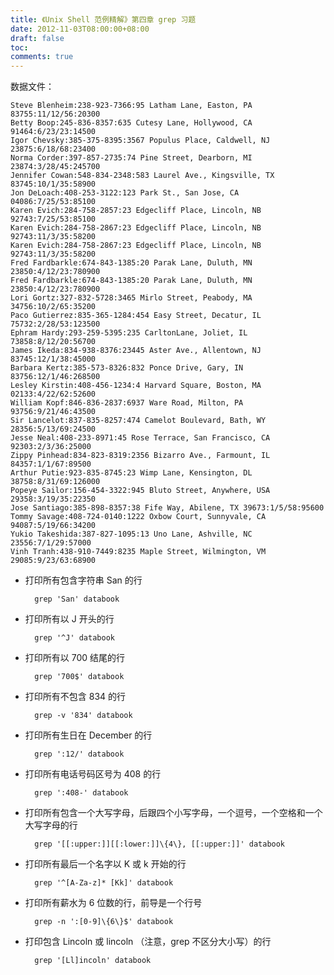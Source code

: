 ```yaml
---
title: 《Unix Shell 范例精解》第四章 grep 习题
date: 2012-11-03T08:00:00+08:00
draft: false
toc:
comments: true
---
```



数据文件：

	Steve Blenheim:238-923-7366:95 Latham Lane, Easton, PA 83755:11/12/56:20300
	Betty Boop:245-836-8357:635 Cutesy Lane, Hollywood, CA 91464:6/23/23:14500
	Igor Chevsky:385-375-8395:3567 Populus Place, Caldwell, NJ 23875:6/18/68:23400
	Norma Corder:397-857-2735:74 Pine Street, Dearborn, MI 23874:3/28/45:245700
	Jennifer Cowan:548-834-2348:583 Laurel Ave., Kingsville, TX 83745:10/1/35:58900
	Jon DeLoach:408-253-3122:123 Park St., San Jose, CA 04086:7/25/53:85100
	Karen Evich:284-758-2857:23 Edgecliff Place, Lincoln, NB 92743:7/25/53:85100
	Karen Evich:284-758-2867:23 Edgecliff Place, Lincoln, NB 92743:11/3/35:58200
	Karen Evich:284-758-2867:23 Edgecliff Place, Lincoln, NB 92743:11/3/35:58200
	Fred Fardbarkle:674-843-1385:20 Parak Lane, Duluth, MN 23850:4/12/23:780900
	Fred Fardbarkle:674-843-1385:20 Parak Lane, Duluth, MN 23850:4/12/23:780900
	Lori Gortz:327-832-5728:3465 Mirlo Street, Peabody, MA 34756:10/2/65:35200
	Paco Gutierrez:835-365-1284:454 Easy Street, Decatur, IL 75732:2/28/53:123500
	Ephram Hardy:293-259-5395:235 CarltonLane, Joliet, IL 73858:8/12/20:56700
	James Ikeda:834-938-8376:23445 Aster Ave., Allentown, NJ 83745:12/1/38:45000
	Barbara Kertz:385-573-8326:832 Ponce Drive, Gary, IN 83756:12/1/46:268500
	Lesley Kirstin:408-456-1234:4 Harvard Square, Boston, MA 02133:4/22/62:52600
	William Kopf:846-836-2837:6937 Ware Road, Milton, PA 93756:9/21/46:43500
	Sir Lancelot:837-835-8257:474 Camelot Boulevard, Bath, WY 28356:5/13/69:24500
	Jesse Neal:408-233-8971:45 Rose Terrace, San Francisco, CA 92303:2/3/36:25000
	Zippy Pinhead:834-823-8319:2356 Bizarro Ave., Farmount, IL 84357:1/1/67:89500
	Arthur Putie:923-835-8745:23 Wimp Lane, Kensington, DL 38758:8/31/69:126000
	Popeye Sailor:156-454-3322:945 Bluto Street, Anywhere, USA 29358:3/19/35:22350
	Jose Santiago:385-898-8357:38 Fife Way, Abilene, TX 39673:1/5/58:95600
	Tommy Savage:408-724-0140:1222 Oxbow Court, Sunnyvale, CA 94087:5/19/66:34200
	Yukio Takeshida:387-827-1095:13 Uno Lane, Ashville, NC 23556:7/1/29:57000
	Vinh Tranh:438-910-7449:8235 Maple Street, Wilmington, VM 29085:9/23/63:68900

* 打印所有包含字符串 San 的行

		grep 'San' databook

* 打印所有以 J 开头的行

		grep '^J' databook

* 打印所有以 700 结尾的行

		grep '700$' databook

* 打印所有不包含 834 的行

		grep -v '834' databook

* 打印所有生日在 December 的行

		grep ':12/' databook

* 打印所有电话号码区号为 408 的行

		grep ':408-' databook

* 打印所有包含一个大写字母，后跟四个小写字母，一个逗号，一个空格和一个大写字母的行

		grep '[[:upper:]][[:lower:]]\{4\}, [[:upper:]]' databook

* 打印所有最后一个名字以 K 或 k 开始的行

		grep '^[A-Za-z]* [Kk]' databook

* 打印所有薪水为 6 位数的行，前导是一个行号

		grep -n ':[0-9]\{6\}$' databook

* 打印包含 Lincoln 或 lincoln （注意，grep 不区分大小写）的行

		grep '[Ll]incoln' databook
